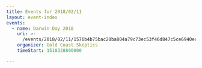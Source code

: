 ```yaml
---
title: Events for 2018/02/11
layout: event-index
events:
  - name: Darwin Day 2018
    uri: >-
      /events/2018/02/11/1576b4b75bac20ba804a79c73ec53f46d847c5ce6940ec0d206289bccf610647
    organizer: Gold Coast Skeptics
    timeStart: 1518328800000

---
```

